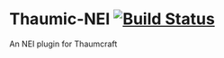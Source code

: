 Thaumic-NEI [![Build Status](https://travis-ci.org/austinv11/Thaumic-NEI.svg?branch=master)](https://travis-ci.org/austinv11/Thaumic-NEI)
===========

An NEI plugin for Thaumcraft
